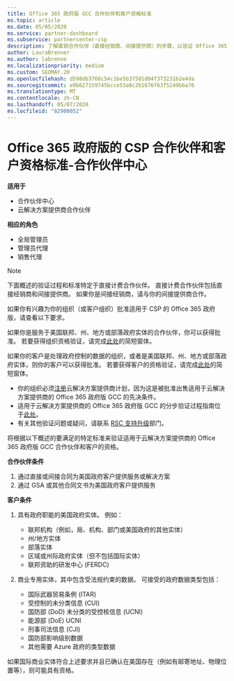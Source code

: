 ```yaml
---
title: Office 365 政府版 GCC 合作伙伴和客户资格标准
ms.topic: article
ms.date: 05/05/2020
ms.service: partner-dashboard
ms.subservice: partnercenter-csp
description: 了解直销合作伙伴（直接经销商、间接提供商）的步骤，以验证 Office 365 政府版的客户和客户的 CSP。
author: LauraBrenner
ms.author: labrenne
ms.localizationpriority: medium
ms.custom: SEOMAY.20
ms.openlocfilehash: d598db3760c54c1be5b37501d04f373231b2e4da
ms.sourcegitcommit: e9b627159745bcce53a8c2b1676f63f5249bba76
ms.translationtype: MT
ms.contentlocale: zh-CN
ms.lasthandoff: 05/07/2020
ms.locfileid: "82908052"
---
```

# <a name="office-365-government-gcc-for-csp-partner-and-customer-eligibility-criteria---partner-center"></a>Office 365 政府版的 CSP 合作伙伴和客户资格标准-合作伙伴中心

**适用于**

- 合作伙伴中心
- 云解决方案提供商合作伙伴

**相应的角色**

- 全局管理员
- 管理员代理
- 销售代理

>[!NOTE]
>下面概述的验证过程和标准特定于直接计费合作伙伴。 直接计费合作伙伴包括直接经销商和间接提供商。  如果你是间接经销商，请与你的间接提供商合作。

如果你有兴趣为你的组织（或客户组织）批准适用于 CSP 的 Office 365 政府版，请查看以下要求。

如果你是服务于美国联邦、州、地方或部落政府实体的合作伙伴，你可以获得批准。 若要获得组织资格验证，请完成[此处](https://products.office.com/government/eligibility-validation?ReqType=CSPPartner)的简短窗体。

如果你的客户是处理政府控制的数据的组织，或者是美国联邦、州、地方或部落政府实体，则你的客户可以获得批准。 若要获得客户的资格验证，请完成[此处](https://products.office.com/government/eligibility-validation?ReqType=CSPCustomer)的简短窗体。 

-   你的组织必须[注册](https://partnercenter.microsoft.com/partner/cloud-solution-provider)云解决方案提供商计划，因为这是被批准出售适用于云解决方案提供商的 Office 365 政府版 GCC 的先决条件。
-   适用于云解决方案提供商的 Office 365 政府版 GCC 的分步验证过程指南位于[此处](https://go.microsoft.com/fwlink/?linkid=2007323)。
-   有关其他验证问题或疑问，请联系 [RSC 支持升级](mailto:usgcce@microsoft.com)部门。

将根据以下概述的要满足的特定标准来验证适用于云解决方案提供商的 Office 365 政府版 GCC 合作伙伴和客户的资格。

**合作伙伴条件**
1.  通过直接或间接合同为美国政府客户提供服务或解决方案
2.  通过 GSA 或其他合同文书为美国政府客户提供服务

**客户条件**
1.  具有政府职能的美国政府实体。 例如：
 
    -  联邦机构（例如，局、机构、部门或美国政府的其他实体）
    -   州/地方实体 
    -   部落实体
    -   区域或州际政府实体（但不包括国际实体）
    -   联邦资助的研发中心 (FERDC)

2.  商业专用实体，其中包含受法规约束的数据。 可接受的政府数据类型包括： 
    -   国际武器贸易条例 (ITAR)
    -   受控制的未分类信息 (CUI)
    -   国防部 (DoD) 未分类的受控核信息 (UCNI)
    -   能源部 (DoE) UCNI
    -   刑事司法信息 (CJI)
    -   国防部影响级别数据
    -   其他需要 Azure 政府的类型数据

如果国际商业实体符合上述要求并且已确认在美国存在（例如有邮寄地址、物理位置等），则可能具有资格。

